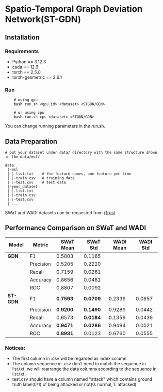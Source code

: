 # Spatio-Temporal Graph Deviation Network(ST-GDN)

## Installation
### Requirements
* Python == 3.12.3
* cuda == 12.6
* torch == 2.5.0
* torch-geometric == 2.6.1


### Run
```
    # using gpu
    bash run.sh <gpu_id> <dataset> <STGDN/GDN>

    # or using cpu
    bash run.sh cpu <dataset> <STGDN/GDN>
```
You can change running parameters in the run.sh.


## Data Preparation
```
# put your dataset under data/ directory with the same structure shown in the data/msl/

data
 |-msl
 | |-list.txt    # the feature names, one feature per line
 | |-train.csv   # training data
 | |-test.csv    # test data
 |-your_dataset
 | |-list.txt
 | |-train.csv
 | |-test.csv
 | ...

```
SWaT and WADI datasets can be requested from [iTrust](https://itrust.sutd.edu.sg/)

## Performance Comparison on SWaT and WADI
| Model      | Metric    | SWaT Mean | SWaT Std | WADI Mean | WADI Std |
|------------|-----------|-----------|----------|-----------|----------|
| **GDN**    | F1        | 0.5803    | 0.1165   |           |          |
|            | Precision | 0.5205    | 0.2220   |           |          |
|            | Recall    | 0.7159    | 0.0261   |           |          |
|            | Accuracy  | 0.8656    | 0.0481   |           |          |
|            | ROC       | 0.8807    | 0.0092   |           |          |
| **ST-GDN** | F1        | **0.7593**|**0.0709**| 0.2339    | 0.0657   |
|            | Precision | **0.9200**|**0.1490**| 0.9289    | 0.0442   |
|            | Recall    |   0.6573  |**0.0184**| 0.1359    | 0.0436   |
|            | Accuracy  | **0.9471**|**0.0286**| 0.9494    | 0.0021   |
|            | ROC       | **0.8931**|  0.0123  | 0.6760    | 0.0555   |


### Notices:
* The first column in .csv will be regarded as index column. 
* The column sequence in .csv don't need to match the sequence in list.txt, we will rearrange the data columns according to the sequence in list.txt.
* test.csv should have a column named "attack" which contains ground truth label(0/1) of being attacked or not(0: normal, 1: attacked)
